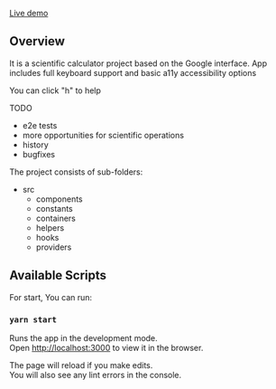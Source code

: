 [Live demo](http://localhost:3000)

## Overview
It is a scientific calculator project based on the Google interface. 
App includes full keyboard support and basic a11y accessibility options

You can click "h" to help

TODO
- e2e tests
- more opportunities for scientific operations
- history
- bugfixes

The project consists of sub-folders:
- src
  - components
  - constants
  - containers
  - helpers
  - hooks
  - providers

## Available Scripts

For start, You can run:

### `yarn start`

Runs the app in the development mode.\
Open [http://localhost:3000](http://localhost:3000) to view it in the browser.

The page will reload if you make edits.\
You will also see any lint errors in the console.
